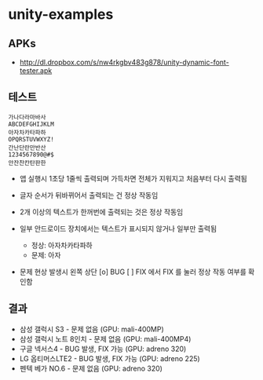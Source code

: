 unity-examples
==============

## APKs

* http://dl.dropbox.com/s/nw4rkgbv483g878/unity-dynamic-font-tester.apk

## 테스트

    가나다라마바사
    ABCDEFGHIJKLM
    아자차카타파하
    OPQRSTUVWXYZ!
    간난단란만반산
    1234567890@#$
    안잔찬칸탄판한
    
* 앱 실행시 1초당 1줄씩 출력되며 가득차면 전체가 지워지고 처음부터 다시 출력됨
* 글자 순서가 뒤바뀌어서 출력되는 건 정상 작동임
* 2개 이상의 텍스트가 한꺼번에 출력되는 것은 정상 작동임
* 일부 안드로이드 장치에서는 텍스트가 표시되지 않거나 일부만 출력됨
  * 정상: 아자차카타파하
  * 문제: 아자

* 문제 현상 발생시 왼쪽 상단 [o] BUG [ ] FIX 에서 FIX 를 눌러 정상 작동 여부를 확인함

## 결과

* 삼성 갤럭시 S3 - 문제 없음 (GPU: mali-400MP)
* 삼성 갤럭시 노트 8인치 - 문제 없음 (GPU: mali-400MP4)
* 구글 넥서스4 - BUG 발생, FIX 가능 (GPU: adreno 320)
* LG 옵티머스LTE2 - BUG 발생, FIX 가능 (GPU: adreno 225)
* 펜텍 베가 NO.6 - 문제 없음 (GPU: adreno 320)
